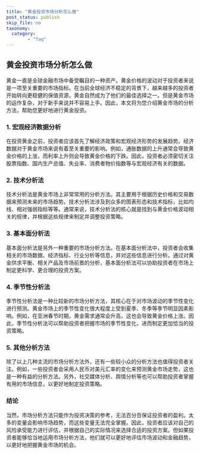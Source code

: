 ```yaml
---
title: "黄金投资市场分析怎么做"
post_status: publish
skip_file: no
taxonomy:
  category:
        - "faq"
---
```


## 黄金投资市场分析怎么做

黄金一直是全球金融市场中备受瞩目的一种资产。黄金价格的波动对于投资者来说是一项至关重要的市场指标。在当前全球经济不稳定的背景下，越来越多的投资者开始转向更稳健的保值资源，黄金自然成为了他们的最佳选择之一。但是黄金市场的运作复杂，对于新手来说并不容易上手。因此，本文将为您介绍黄金市场的分析方法，帮助您更好地进行黄金投资。

### 1. 宏观经济数据分析

在投资黄金之前，投资者应该首先了解经济政策和宏观经济形势的发展趋势。经济数据对于黄金市场来说有着至关重要的影响。例如，通胀数据的上升通常会导致黄金价格的上涨，而利率上升则会导致黄金价格的下跌。因此，投资者必须密切关注股票指数、国内生产总值、失业率、消费者物价指数等与宏观经济有关的数据。

### 2. 技术分析法

技术分析法是黄金市场上非常常用的分析方法。其主要用于根据历史价格和交易数据来预测未来的市场趋势。技术分析法涉及到众多的图表形态和技术指标，比如均线、相对强弱指标等等。通常来说，技术分析法的核心就是找到与黄金价格波动相关的规律，并根据这些规律来制定并调整投资策略。

### 3. 基本面分析法

基本面分析法是另外一种重要的市场分析方法。在基本面分析法中，投资者会收集相关的市场数据、经济指标、行业分析等信息，并对这些信息进行分析。通过对黄金供求平衡、相关产品及市场前景的分析，基本面分析法可以协助投资者在市场上制定更科学、更合理的投资方案。

### 4. 季节性分析法

季节性分析法是一种比较新的市场分析方法，其核心在于对市场波动的季节性变化进行预测。黄金市场上的季节性变化很大程度上受到夏季、冬季等季节明显因素影响。例如，在亚洲春节时期，黄金需求通常会升高，这也会导致黄金价格上涨。因此，季节性分析法可以帮助投资者把握市场的季节性变化，进而制定更加恰当的投资策略。

### 5. 其他分析方法

除了以上几种主流的市场分析方法外，还有一些较小众的分析方法也值得投资者关注。例如，一些投资者会采用人民币对美元汇率的变化来预测黄金市场走势，这也是一种有益的分析方法。另外，社交媒体分析、舆情分析等也可以帮助投资者掌握有用的市场信息，以更好地制定投资策略。

### 结论

当然，市场分析方法只能作为投资决策的参考，无法百分百保证投资者的盈利。太多的变量会影响市场趋势，而这些变量无法完全掌握。因此，投资者应该对自己的风险承受能力进行评估，并根据自己的实际情况来选择合适的投资方案。但如果投资者能够恰当地运用市场分析方法，他们就可以更好地评估市场波动和金融趋势，以更好地把握黄金市场的机会。

